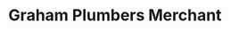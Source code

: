 ---
title: "Graham Plumbers Merchant"
url: /east-grinstead/graham-plumbers-merchant/
shop: bathroom
---